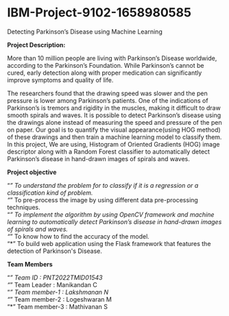 # IBM-Project-9102-1658980585
Detecting Parkinson’s Disease using Machine Learning

**Project Description:**

More than 10 million people are living with Parkinson’s Disease worldwide, according to the Parkinson’s Foundation. While Parkinson’s cannot be cured, early detection along with proper medication can significantly improve symptoms and quality of life.

The researchers found that the drawing speed was slower and the pen pressure is lower among Parkinson’s patients. One of the indications of Parkinson’s is tremors and rigidity in the muscles, making it difficult to draw smooth spirals and waves. It is possible to detect Parkinson’s disease using the drawings alone instead of measuring the speed and pressure of the pen on paper. Our goal is to quantify the visual appearance(using HOG method) of these drawings and then train a machine learning model to classify them. In this project, We are using, Histogram of Oriented Gradients (HOG) image descriptor along with a Random Forest classifier to automatically detect Parkinson’s disease in hand-drawn images of spirals and waves.

**Project objective**

“*” To understand the problem for to classify if it is a regression or a classification kind of problem.<br />
“*” To pre-process the image by using different data pre-processing techniques.<br />
“*” To implement the algorithm by using OpenCV framework and machine learning to automatically detect Parkinson’s disease in hand-drawn images of spirals and waves.<br />
“*” To know how to find the accuracy of the model.<br />
“*” To build web application using the Flask framework that features the detection of Parkinson's Disease.<br />

**Team Members**

“*” Team ID : PNT2022TMID01543<br />
“*” Team Leader : Manikandan C<br />
“*” Team member-1 : Lakshmanan N<br />
“*” Team member-2 : Logeshwaran M<br />
“*” Team member-3 : Mathivanan S<br />








